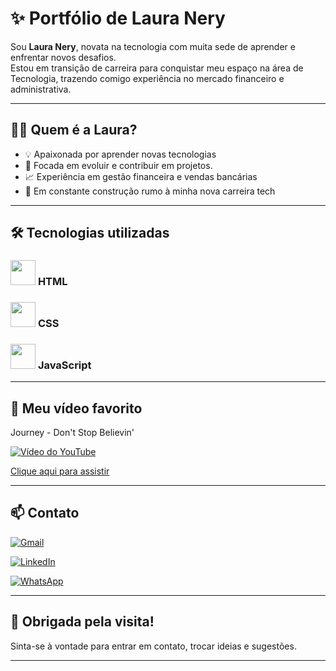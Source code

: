 # ✨ Portfólio de Laura Nery

Sou **Laura Nery**, novata na tecnologia com muita sede de aprender e enfrentar novos desafios.  
Estou em transição de carreira para conquistar meu espaço na área de Tecnologia, trazendo comigo experiência no mercado financeiro e administrativa.

---

## 👩‍💻 Quem é a Laura?

- 💡 Apaixonada por aprender novas tecnologias
- 🎯 Focada em evoluir e contribuir em projetos.
- 📈 Experiência em gestão financeira e vendas bancárias
- 🚧 Em constante construção rumo à minha nova carreira tech 

---

## 🛠 Tecnologias utilizadas


### <img src="https://cdn.jsdelivr.net/gh/simple-icons/simple-icons/icons/html5.svg" width="40" height="40"> **HTML**    

### <img src="https://cdn.jsdelivr.net/gh/simple-icons/simple-icons/icons/css3.svg" width="40" height="40"> **CSS** 

### <img src="https://cdn.jsdelivr.net/gh/simple-icons/simple-icons/icons/javascript.svg" width="40" height="40"> **JavaScript**  


---

## 🎥 Meu vídeo favorito


Journey - Don't Stop Believin'

[![Vídeo do YouTube](https://img.youtube.com/vi/VcjzHMhBtf0/0.jpg)](https://www.youtube.com/embed/VcjzHMhBtf0?si=wIOqxl-46ba44mR4)

[Clique aqui para assistir](https://www.youtube.com/embed/VcjzHMhBtf0?si=wIOqxl-46ba44mR4)

---

## 📫 Contato

[![Gmail](https://img.icons8.com/ios-filled/50/000000/gmail.png)](mailto:laura.olivernery@gmail.com)

[![LinkedIn](https://img.icons8.com/ios-filled/50/000000/linkedin.png)](https://www.linkedin.com/in/laura-nery-lon1999/)

[![WhatsApp](https://img.icons8.com/ios-filled/50/000000/whatsapp.png)](https://wa.me/5511959937930)

---

## 🎉 Obrigada pela visita!

Sinta-se à vontade para entrar em contato, trocar ideias e sugestões.

---

